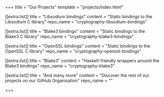+++
title = "Our Projects"
template = "projects/index.html"

[[extra.list]]
title = "Libsodium bindings"
content = "Static bindings to the Libsodium C library"
repo_name = "cryptography-libsodium-bindings"

[[extra.list]]
title = "Blake3 bindings"
content = "Static bindings to the Blake3 C library"
repo_name = "cryptography-blake3-bindings"

[[extra.list]]
title = "OpenSSL bindings"
content = "Static bindings to the OpenSSL C library"
repo_name = "cryptography-openssl-bindings"

[[extra.list]]
title = "Blake3"
content = "Haskell-friendly wrappers around the Blake3 bindings"
repo_name = "cryptography-blake3"

[[extra.list]]
title = "And many more"
content = "Discover the rest of our projects on our GitHub Organisation"
repo_name = ""

+++
